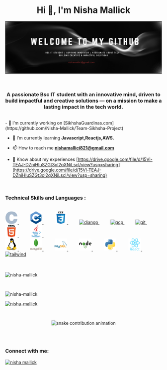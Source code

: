 <h1 align="center">Hi 👋, I'm Nisha Mallick</h1>
<p align="center">
  <img src="https://github.com/Nisha-Mallick/Nisha-Mallick/blob/main/github_banner.png" alt="Nisha Mallick Banner" />
</p>
<br>
<h3 align="center">A passionate Bsc IT student with an innovative mind, driven to build impactful and creative solutions — on a mission to make a lasting impact in the tech world.</h3>

<br>
- 🔭 I’m currently working on [SikhshaGuardinas.com](https://github.com/Nisha-Mallick/Team-Sikhsha-Project)

- 🌱 I’m currently learning **Javascript,Reactjs,AWS.**

- 📫 How to reach me **nishamallici821@gmail.com**

- 📄 Know about my experiences [https://drive.google.com/file/d/15Vl-TEAJ-DZniHIuSZGt3ol2qXNiLscl/view?usp=sharing](https://drive.google.com/file/d/15Vl-TEAJ-DZniHIuSZGt3ol2qXNiLscl/view?usp=sharing)
<br>

<h3 align="left"> Technical Skills and Languages :</h3>
<br>
<div align="left">
  <a href="https://www.cprogramming.com/" target="_blank" rel="noreferrer">
    <img src="https://raw.githubusercontent.com/devicons/devicon/master/icons/c/c-original.svg" alt="c" width="40" height="40" />
  </a>&nbsp;&nbsp;&nbsp;&nbsp;&nbsp;&nbsp;&nbsp;&nbsp;
  <a href="https://www.w3schools.com/cpp/" target="_blank" rel="noreferrer">
    <img src="https://raw.githubusercontent.com/devicons/devicon/master/icons/cplusplus/cplusplus-original.svg" alt="cplusplus" width="40" height="40" />
  </a>&nbsp;&nbsp;&nbsp;&nbsp;&nbsp;&nbsp;&nbsp;&nbsp;
  <a href="https://www.w3schools.com/css/" target="_blank" rel="noreferrer">
    <img src="https://raw.githubusercontent.com/devicons/devicon/master/icons/css3/css3-original-wordmark.svg" alt="css3" width="40" height="40" />
  </a>&nbsp;&nbsp;&nbsp;&nbsp;&nbsp;&nbsp;&nbsp;&nbsp;
  <a href="https://www.djangoproject.com/" target="_blank" rel="noreferrer">
    <img src="https://cdn.worldvectorlogo.com/logos/django.svg" alt="django" width="40" height="40" />
  </a>&nbsp;&nbsp;&nbsp;&nbsp;&nbsp;&nbsp;&nbsp;&nbsp;
  <a href="https://cloud.google.com" target="_blank" rel="noreferrer">
    <img src="https://www.vectorlogo.zone/logos/google_cloud/google_cloud-icon.svg" alt="gcp" width="40" height="40" />
  </a>&nbsp;&nbsp;&nbsp;&nbsp;&nbsp;&nbsp;&nbsp;&nbsp;
  <a href="https://git-scm.com/" target="_blank" rel="noreferrer">
    <img src="https://www.vectorlogo.zone/logos/git-scm/git-scm-icon.svg" alt="git" width="40" height="40" />
  </a>&nbsp;&nbsp;&nbsp;&nbsp;&nbsp;&nbsp;&nbsp;&nbsp;
  <a href="https://www.w3.org/html/" target="_blank" rel="noreferrer">
    <img src="https://raw.githubusercontent.com/devicons/devicon/master/icons/html5/html5-original-wordmark.svg" alt="html5" width="40" height="40" />
  </a>&nbsp;&nbsp;&nbsp;&nbsp;&nbsp;&nbsp;&nbsp;&nbsp;
  <a href="https://www.java.com" target="_blank" rel="noreferrer">
    <img src="https://raw.githubusercontent.com/devicons/devicon/master/icons/java/java-original.svg" alt="java" width="40" height="40" />
  </a>&nbsp;&nbsp;&nbsp;&nbsp;&nbsp;&nbsp;&nbsp;&nbsp;
  <br>
  <a href="https://www.linux.org/" target="_blank" rel="noreferrer">
    <img src="https://raw.githubusercontent.com/devicons/devicon/master/icons/linux/linux-original.svg" alt="linux" width="40" height="40" />
  </a>&nbsp;&nbsp;&nbsp;&nbsp;&nbsp;&nbsp;&nbsp;&nbsp;
  <a href="https://www.mongodb.com/" target="_blank" rel="noreferrer">
    <img src="https://raw.githubusercontent.com/devicons/devicon/master/icons/mongodb/mongodb-original-wordmark.svg" alt="mongodb" width="40" height="40" />
  </a>&nbsp;&nbsp;&nbsp;&nbsp;&nbsp;&nbsp;&nbsp;&nbsp;
  <a href="https://www.mysql.com/" target="_blank" rel="noreferrer">
    <img src="https://raw.githubusercontent.com/devicons/devicon/master/icons/mysql/mysql-original-wordmark.svg" alt="mysql" width="40" height="40" />
  </a>&nbsp;&nbsp;&nbsp;&nbsp;&nbsp;&nbsp;&nbsp;&nbsp;
  <a href="https://nodejs.org" target="_blank" rel="noreferrer">
    <img src="https://raw.githubusercontent.com/devicons/devicon/master/icons/nodejs/nodejs-original-wordmark.svg" alt="nodejs" width="40" height="40" />
  </a>&nbsp;&nbsp;&nbsp;&nbsp;&nbsp;&nbsp;&nbsp;&nbsp;
  <a href="https://www.python.org" target="_blank" rel="noreferrer">
    <img src="https://raw.githubusercontent.com/devicons/devicon/master/icons/python/python-original.svg" alt="python" width="40" height="40" />
  </a>&nbsp;&nbsp;&nbsp;&nbsp;&nbsp;&nbsp;&nbsp;&nbsp;
  <a href="https://reactjs.org/" target="_blank" rel="noreferrer">
    <img src="https://raw.githubusercontent.com/devicons/devicon/master/icons/react/react-original-wordmark.svg" alt="react" width="40" height="40" />
  </a>&nbsp;&nbsp;&nbsp;&nbsp;&nbsp;&nbsp;&nbsp;&nbsp;
  <a href="https://tailwindcss.com/" target="_blank" rel="noreferrer">
    <img src="https://www.vectorlogo.zone/logos/tailwindcss/tailwindcss-icon.svg" alt="tailwind" width="40" height="40" />
  </a>

</div>
<br>
<br/>
<p>
  <img align="center" 
       src="https://github-readme-stats.vercel.app/api/top-langs?username=nisha-mallick&show_icons=true&locale=en&layout=compact&theme=dark&bg_color=000000&hide_border=true" 
       alt="nisha-mallick" />
</p>
<br>

<!-- Profile Views Badge -->
<p align="left">
  <img
    src="https://komarev.com/ghpvc/?username=nisha-mallick&label=Profile%20views&color=0e75b6&style=flat"
    alt="nisha-mallick"
  />
</p>

<!-- GitHub Trophy Board-->
<p align="left">
  <a href="https://github.com/ryo-ma/github-profile-trophy">
    <img
      src="https://github-profile-trophy.vercel.app/?username=nisha-mallick&theme=onedark&no-frame=true&no-bg=true&column=8&margin-w=10"
      alt="nisha-mallick"
    />
  </a>
</p>
<br>
<!-- Snake Contribution Animation -->
<p align="center">
  <img src="https://github.com/nisha-mallick/nisha-mallick/blob/output/github-contribution-grid-snake.svg" alt="snake contribution animation" />
</p>

<br><br />
<h3 align="left">Connect with me:</h3>
<p align="left">
<a href="https://linkedin.com/in/nisha mallick" target="blank"><img align="center" src="https://raw.githubusercontent.com/rahuldkjain/github-profile-readme-generator/master/src/images/icons/Social/linked-in-alt.svg" alt="nisha mallick" height="30" width="40" /></a>
</p>



